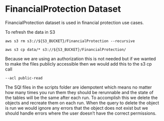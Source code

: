 FinancialProtection Dataset
===========================

FinancialProtection dataset is used in financial protection use cases.

To refresh the data in S3

```
aws s3 rm s3://${S3_BUCKET}/FinancialProtection --recursive   

aws s3 cp data/* s3://${S3_BUCKET}/FinancialProtection/ 
```

Because we are using an authorization this is not needed but if we wanted to make the files publicly accessible then we would add this to the s3 cp call

```
--acl public-read    
```

The SQl files in the scripts folder are idempotent which means no matter how many times you run them they should be rerunnable and the state of the tables will be the same after each run. To accomplish this we delete the objects and recreate them on each run. When the query to delete the object is run we would ignore any errors that the object does not exist but we should handle errors where the user doesn’t have the correct permissions.
